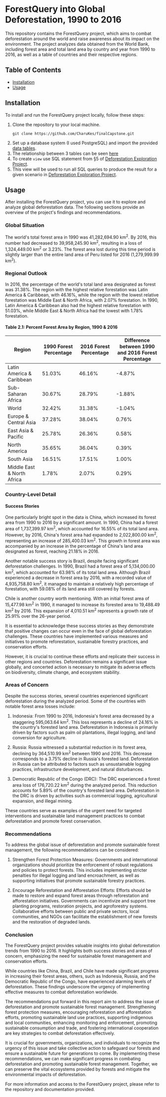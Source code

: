 # ForestQuery into Global Deforestation, 1990 to 2016

This repository contains the ForestQuery project, which aims to combat deforestation around the world and raise awareness about its impact on the environment. The project analyzes data obtained from the World Bank, including forest area and total land area by country and year from 1990 to 2016, as well as a table of countries and their respective regions.

## Table of Contents
- [Installation](#installation)
- [Usage](#usage)

## Installation
To install and run the ForestQuery project locally, follow these steps:
1. Clone the repository to your local machine.
   ```
   git clone https://github.com/CharuKes/finalCapstone.git
   ```
2. Set up a database system (I used PostgreSQL) and import the provided [data tables](https://github.com/CharuKes/finalCapstone/tree/main/other_projects/deforestation_project_udacity_SQL/data).
3. The relationship between 3 tables can be seen [here](https://github.com/CharuKes/finalCapstone/blob/main/other_projects/deforestation_project_udacity_SQL/table_relationship/Deforestation%20DB.PNG)
4. To create ```view``` use SQL statement from §5 of [Deforestation Exploration Project](https://github.com/CharuKes/finalCapstone/blob/main/other_projects/deforestation_project_udacity_SQL/Deforestation%20Exploration%20Project.pdf).
5. This view will be used to run all SQL queries to produce the result for a given scenario in [Deforestation Exploration Project](https://github.com/CharuKes/finalCapstone/blob/main/other_projects/deforestation_project_udacity_SQL/Deforestation%20Exploration%20Project.pdf).

## Usage
After installing the ForestQuery project, you can use it to explore and analyze global deforestation data. The following sections provide an overview of the project's findings and recommendations.

### Global Situation
The world's total forest area in 1990 was 41,282,694.90 km<sup>2</sup>. By 2016, this number had decreased to 39,958,245.90 km<sup>2</sup>, resulting in a loss of 1,324,449.00 km<sup>2</sup> or 3.23%. The forest area lost during this time period is slightly larger than the entire land area of Peru listed for 2016 (1,279,999.99 km<sup>2</sup>).

### Regional Outlook
In 2016, the percentage of the world's total land area designated as forest was 31.38%. The region with the highest relative forestation was Latin America & Caribbean, with 46.16%, while the region with the lowest relative forestation was Middle East & North Africa, with 2.07% forestation. In 1990, Latin America & Caribbean also had the highest relative forestation with 51.03%, while Middle East & North Africa had the lowest with 1.78% forestation.

#### Table 2.1: Percent Forest Area by Region, 1990 & 2016
| Region              | 1990 Forest Percentage | 2016 Forest Percentage | Difference between 1990 and 2016 Forest Percentage |
|---------------------|-----------------------|-----------------------|--------------------------------------------------|
| Latin America & Caribbean   | 51.03%                | 46.16%                | -4.87%                                           |
| Sub-Saharan Africa         | 30.67%                | 28.79%                | -1.88%                                           |
| World               | 32.42%                | 31.38%                | -1.04%                                           |
| Europe & Central Asia  | 37.28%                | 38.04%                | 0.76%                                            |
| East Asia & Pacific    | 25.78%                | 26.36%                | 0.58%                                            |
| North America         | 35.65%                | 36.04%                | 0.39%                                            |
| South Asia            | 16.51%                | 17.51%                | 1.00%                                            |
| Middle East & North Africa  | 1.78%                 | 2.07%                 | 0.29%                                            |

### Country-Level Detail
#### Success Stories
One particularly bright spot in the data is China, which increased its forest area from 1990 to 2016 by a significant amount. In 1990, China had a forest area of 1,737,399.97 km<sup>2</sup>, which accounted for 16.55% of its total land area. However, by 2016, China's forest area had expanded to 2,022,800.00 km<sup>2</sup>, representing an increase of 285,400.03 km<sup>2</sup>. This growth in forest area was accompanied by an increase in the percentage of China's land area designated as forest, reaching 21.18% in 2016.

Another notable success story is Brazil, despite facing significant deforestation challenges. In 1990, Brazil had a forest area of 5,134,000.00 km<sup>2</sup>, which accounted for 63.98% of its total land area. Although Brazil experienced a decrease in forest area by 2016, with a recorded value of 4,935,758.80 km<sup>2</sup>, it managed to maintain a relatively high percentage of forestation, with 59.08% of its land area still covered by forests.

Chile is another country worth mentioning. With an initial forest area of 15,477.98 km<sup>2</sup> in 1990, it managed to increase its forested area to 19,488.49 km<sup>2</sup> by 2016. This expansion of 4,010.51 km<sup>2</sup> represents a growth rate of 25.91% over the 26-year period.

It is essential to acknowledge these success stories as they demonstrate that positive changes can occur even in the face of global deforestation challenges. These countries have implemented various measures and initiatives to promote reforestation, sustainable forestry practices, and conservation efforts.

However, it is crucial to continue these efforts and replicate their success in other regions and countries. Deforestation remains a significant issue globally, and concerted action is necessary to mitigate its adverse effects on biodiversity, climate change, and ecosystem stability.

### Areas of Concern
Despite the success stories, several countries experienced significant deforestation during the analyzed period. Some of the countries with notable forest area losses include:

1. Indonesia: From 1990 to 2016, Indonesia's forest area decreased by a staggering 595,063.64 km<sup>2</sup>. This loss represents a decline of 24.16% in the country's forested land area. Deforestation in Indonesia is primarily driven by factors such as palm oil plantations, illegal logging, and land conversion for agriculture.

2. Russia: Russia witnessed a substantial reduction in its forest area, declining by 364,510.99 km<sup>2</sup> between 1990 and 2016. This decrease corresponds to a 3.75% decline in Russia's forested land. Deforestation in Russia can be attributed to factors such as unsustainable logging practices, infrastructure development, and natural disturbances.

3. Democratic Republic of the Congo (DRC): The DRC experienced a forest area loss of 176,720.22 km<sup>2</sup> during the analyzed period. This reduction accounts for 5.89% of the country's forested land area. Deforestation in the DRC is driven by activities such as commercial logging, agricultural expansion, and illegal mining.

These countries serve as examples of the urgent need for targeted interventions and sustainable land management practices to combat deforestation and promote forest conservation.



### Recommendations
To address the global issue of deforestation and promote sustainable forest management, the following recommendations can be considered:

1. Strengthen Forest Protection Measures: Governments and international organizations should prioritize the enforcement of robust regulations and policies to protect forests. This includes implementing stricter penalties for illegal logging and land encroachment, as well as supporting initiatives that promote sustainable forestry practices.

2. Encourage Reforestation and Afforestation Efforts: Efforts should be made to restore and expand forest areas through reforestation and afforestation initiatives. Governments can incentivize and support tree planting programs, restoration projects, and agroforestry systems. Collaborative efforts between public and private sectors, local communities, and NGOs can facilitate the establishment of new forests and the restoration of degraded lands.

### Conclusion

The ForestQuery project provides valuable insights into global deforestation trends from 1990 to 2016. It highlights both success stories and areas of concern, emphasizing the need for sustainable forest management and conservation efforts.

While countries like China, Brazil, and Chile have made significant progress in increasing their forest areas, others, such as Indonesia, Russia, and the Democratic Republic of the Congo, have experienced alarming levels of deforestation. These findings underscore the urgency of implementing effective measures to combat deforestation worldwide.

The recommendations put forward in this report aim to address the issue of deforestation and promote sustainable forest management. Strengthening forest protection measures, encouraging reforestation and afforestation efforts, promoting sustainable land use practices, supporting indigenous and local communities, enhancing monitoring and enforcement, promoting sustainable consumption and trade, and fostering international cooperation are key strategies to combat deforestation effectively.

It is crucial for governments, organizations, and individuals to recognize the urgency of this issue and take collective action to safeguard our forests and ensure a sustainable future for generations to come. By implementing these recommendations, we can make significant progress in combating deforestation and promoting sustainable forest management. Together, we can preserve the vital ecosystems provided by forests and mitigate the environmental impacts of deforestation.

For more information and access to the ForestQuery project, please refer to the repository and documentation provided.
